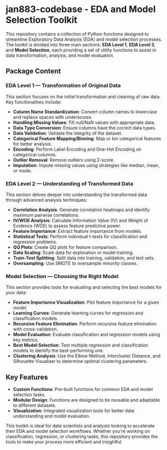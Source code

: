 # **jan883-codebase** - EDA and Model Selection Toolkit

This repository contains a collection of Python functions designed to streamline Exploratory Data Analysis (EDA) and model selection processes. The toolkit is divided into three main sections: **EDA Level 1**, **EDA Level 2**, and **Model Selection**, each providing a set of utility functions to assist in data transformation, analysis, and model evaluation.

## Package Content

### **EDA Level 1 — Transformation of Original Data**
This section focuses on the initial transformation and cleaning of raw data. Key functionalities include:
- **Column Name Standardization**: Convert column names to lowercase and replace spaces with underscores.
- **Handling Missing Values**: Fill null/NaN values with appropriate data.
- **Data Type Conversion**: Ensure columns have the correct data types.
- **Data Validation**: Validate the integrity of the dataset.
- **Categorical Feature Mapping/Binning**: Map or bin categorical features for better analysis.
- **Encoding**: Perform Label Encoding and One-Hot Encoding on categorical columns.
- **Outlier Removal**: Remove outliers using Z-score.
- **Imputation**: Impute missing values using strategies like median, mean, or mode.

### **EDA Level 2 — Understanding of Transformed Data**
This section delves deeper into understanding the transformed data through advanced analysis techniques:
- **Correlation Analysis**: Generate correlation heatmaps and identify maximum pairwise correlations.
- **IV/WOE Analysis**: Calculate Information Value (IV) and Weight of Evidence (WOE) to assess feature predictive power.
- **Feature Importance**: Extract feature importance from models.
- **Statistical Tests**: Perform individual t-tests for classification and regression problems.
- **QQ Plots**: Create QQ plots for feature comparison.
- **Data Scaling**: Scale data for exploration or model training.
- **Train-Test Splitting**: Split data into training, validation, and test sets.
- **Oversampling**: Use SMOTE to oversample minority classes.

### **Model Selection — Choosing the Right Model**
This section provides tools for evaluating and selecting the best models for your data:
- **Feature Importance Visualization**: Plot feature importance for a given model.
- **Learning Curves**: Generate learning curves for regression and classification models.
- **Recursive Feature Elimination**: Perform recursive feature elimination with cross-validation.
- **Model Evaluation**: Evaluate classification and regression models using key metrics.
- **Best Model Selection**: Test multiple regression and classification models to identify the best-performing one.
- **Clustering Analysis**: Use the Elbow Method, Intercluster Distance, and Silhouette Visualizer to determine optimal clustering parameters.

## Key Features
- **Custom Functions**: Pre-built functions for common EDA and model selection tasks.
- **Modular Design**: Functions are designed to be reusable and adaptable to different datasets.
- **Visualization**: Integrated visualization tools for better data understanding and model evaluation.

This toolkit is ideal for data scientists and analysts looking to accelerate their EDA and model selection workflows. Whether you're working on classification, regression, or clustering tasks, this repository provides the tools to make your process more efficient and insightful.
